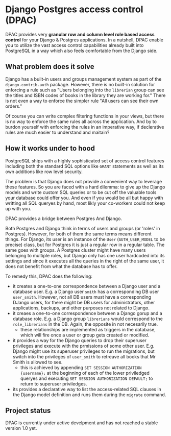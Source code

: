 # Django Postgres access control (DPAC)

DPAC provides very **granular row and column level role based access control** for your Django & Postgres applications.
In a nutshell, DPAC enable you to utilize the vast access control capabilities already built into PostgreSQL in a way which also feels comfortable from the Django side.

## What problem does it solve

Django has a built-in users and groups management system as part of the `django.contrib.auth` package.
However, there is no built-in solution for enforcing a rule such as "Users belonging into the `librerian` group can see the titles and ISBN codes of books in the library they are working for." There is not even a way to enforce the simpler rule "All users can see their own orders."

Of course you can write complex filtering functions in your views, but there is no way to enforce the same rules all across the application. And by to burdon yourself with enforcing the rules in an imperative way, if declerative rules are much easier to understand and maitain?

## How it works under to hood

PostgreSQL ships with a highly sophisticated set of access control features including both the standard SQL options like `GRANT` statements as well as its own additions like row level security.

The problem is that Django does not provide a convenient way to leverage these features. So you are faced with a hard dilemma: to give up the Django models and write custom SQL queries or to be cut off the valuable tools your database could offer you. And even if you would be all but happy with writting all SQL queryes by hand, most likly your co-workers could not keep up with you.

DPAC provides a bridge between Postgres And Django.

Both Postgres and Django think in terms of users and groups (or 'roles' in Postgres). However, for both of them the same terms means different things. For Django, its user is an instance of the `User` (`AUTH_USER_MODEL` to be precise) class, but for Postgres it is just a regular row in a regular table. The same goes with groups. A Postgres cluster might have many users belonging to multiple roles, but Django only has one user hardcoded into its settings and since it executes all the queries in the right of the same user, it does not benefit from what the database has to offer.

To remedy this, DPAC does the following:
* it creates a one-to-one correspondence between a Django user and a database user. E.g. a Django user `smith` has a corresponding DB user `user_smith`. However, not all DB users must have a corresponding DJango users, for there might be DB users for administrators, other applications, backups, and other purposes not related to Django.
* it creaes a one-to-one correspondence between a Django gorup and a database role. E.g. a Django group `librerians` would correspond to the `role_librerians` in the DB. Again, the opposite in not necesarily true.
  * these relationships are implemented as triggers in the database, which will fire once a user or group gets created or modified.
* it provides a way for the Django queries to drop their superuser privileges and execute with the prmissions of some other user. E.g. Django might use its superuser privileges to run the migrations, but switch into the privileges of `user_smith` to retreave all books that Mr Smith is allowed to see.
  * this is achieved by appending `SET SESSION AUTHORIZATION {username};` at the beginning of each of the lower priviledged queryes and executing `SET SESSION AUTHORIZATION DEFAULT;` to return to superuser priviledges.
* its provides a declarative way to list the access-related SQL clauses in the Django model definition and runs them during the `migrate` command.

## Project status

DPAC is currently under active develpment and has not reached a stable version 1.0 yet.

